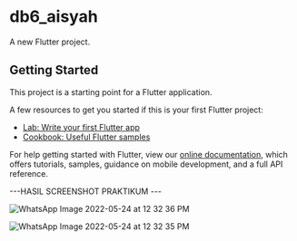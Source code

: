 # db6_aisyah

A new Flutter project.

## Getting Started

This project is a starting point for a Flutter application.

A few resources to get you started if this is your first Flutter project:

- [Lab: Write your first Flutter app](https://flutter.dev/docs/get-started/codelab)
- [Cookbook: Useful Flutter samples](https://flutter.dev/docs/cookbook)

For help getting started with Flutter, view our
[online documentation](https://flutter.dev/docs), which offers tutorials,
samples, guidance on mobile development, and a full API reference.

---HASIL SCREENSHOT PRAKTIKUM ---

![WhatsApp Image 2022-05-24 at 12 32 36 PM](https://user-images.githubusercontent.com/89905647/169956369-2ee745f1-f6ab-4c0a-a06f-aef37c379009.jpeg)

![WhatsApp Image 2022-05-24 at 12 32 35 PM](https://user-images.githubusercontent.com/89905647/169956373-f36f5ec1-3de7-40b7-834c-cfeb0ccf1db7.jpeg)
